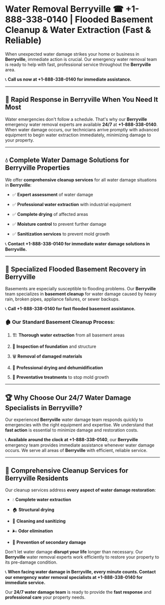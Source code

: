 # Water Removal Berryville ☎ +1-888-338-0140 | Flooded Basement Cleanup & Water Extraction (Fast & Reliable)

When unexpected water damage strikes your home or business in **Berryville**, immediate action is crucial. Our emergency water removal team is ready to help with fast, professional service throughout the **Berryville** area. 

📞 **Call us now at +1-888-338-0140 for immediate assistance.**
---
## 🚀 Rapid Response in Berryville When You Need It Most
Water emergencies don't follow a schedule. That's why our **Berryville** emergency water removal experts are available **24/7** at **+1-888-338-0140**. When water damage occurs, our technicians arrive promptly with advanced equipment to begin water extraction immediately, minimizing damage to your property.
---
## 💧 Complete Water Damage Solutions for Berryville Properties
We offer **comprehensive cleanup services** for all water damage situations in **Berryville**:
- ✅ **Expert assessment** of water damage  
- ✅ **Professional water extraction** with industrial equipment  
- ✅ **Complete drying** of affected areas  
- ✅ **Moisture control** to prevent further damage  
- ✅ **Sanitization services** to prevent mold growth  
📞 **Contact +1-888-338-0140 for immediate water damage solutions in Berryville.**
---
## 🌊 Specialized Flooded Basement Recovery in Berryville
Basements are especially susceptible to flooding problems. Our **Berryville** team specializes in **basement cleanup** for water damage caused by heavy rain, broken pipes, appliance failures, or sewer backups. 
📞 **Call +1-888-338-0140 for fast flooded basement assistance.**
### 🏚️ Our Standard Basement Cleanup Process:
1. 🏗️ **Thorough water extraction** from all basement areas  
2. 🔎 **Inspection of foundation** and structure  
3. 🗑️ **Removal of damaged materials**  
4. 💨 **Professional drying and dehumidification**  
5. 🚫 **Preventative treatments** to stop mold growth  
---
## 🏆 Why Choose Our 24/7 Water Damage Specialists in Berryville?
Our experienced **Berryville** water damage team responds quickly to emergencies with the right equipment and expertise. We understand that **fast action** is essential to minimize damage and restoration costs.
📞 **Available around the clock at +1-888-338-0140**, our **Berryville** emergency team provides immediate assistance whenever water damage occurs. We serve all areas of **Berryville** with efficient, reliable service.
---
## 🧹 Comprehensive Cleanup Services for Berryville Residents
Our cleanup services address **every aspect of water damage restoration**:
- 💧 **Complete water extraction**  
- 🏠 **Structural drying**  
- 🧼 **Cleaning and sanitizing**  
- 🌬️ **Odor elimination**  
- 🚫 **Prevention of secondary damage**  
Don't let water damage **disrupt your life** longer than necessary. Our **Berryville** water removal experts work efficiently to restore your property to its pre-damage condition.
📞 **When facing water damage in Berryville, every minute counts. Contact our emergency water removal specialists at +1-888-338-0140 for immediate service.**
Our **24/7 water damage team** is ready to provide the **fast response** and **professional care** your property needs.

